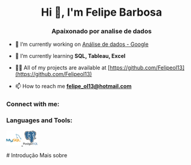 <h1 align="center">Hi 👋, I'm Felipe Barbosa</h1>
<h3 align="center">Apaixonado por analise de dados</h3>

- 🔭 I’m currently working on [Análise de dados - Google](https://www.coursera.org/professional-certificates/google-data-analytics)

- 🌱 I’m currently learning **SQL, Tableau, Excel**

- 👨‍💻 All of my projects are available at [https://github.com/Felipeol13](https://github.com/Felipeol13)

- 📫 How to reach me **felipe_ol13@hotmail.com**

<h3 align="left">Connect with me:</h3>
<p align="left">
</p>

<h3 align="left">Languages and Tools:</h3>
<p align="left"> <a href="https://www.mysql.com/" target="_blank" rel="noreferrer"> <img src="https://raw.githubusercontent.com/devicons/devicon/master/icons/mysql/mysql-original-wordmark.svg" alt="mysql" width="40" height="40"/> </a> <a href="https://www.postgresql.org" target="_blank" rel="noreferrer"> <img src="https://raw.githubusercontent.com/devicons/devicon/master/icons/postgresql/postgresql-original-wordmark.svg" alt="postgresql" width="40" height="40"/> </a> </p>
# Introdução
Mais sobre 
